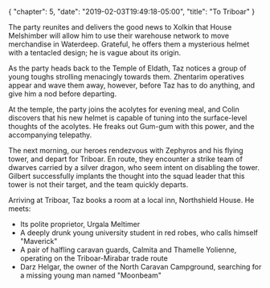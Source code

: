 {
    "chapter": 5,
    "date": "2019-02-03T19:49:18-05:00",
    "title": "To Triboar"
}

The party reunites and delivers the good news to Xolkin that House Melshimber will allow him to use their warehouse network to move merchandise in Waterdeep. Grateful, he offers them a mysterious helmet with a tentacled design; he is vague about its origin.

As the party heads back to the Temple of Eldath, Taz notices a group of young toughs strolling menacingly towards them. Zhentarim operatives appear and wave them away, however, before Taz has to do anything, and give him a nod before departing.

At the temple, the party joins the acolytes for evening meal, and Colin discovers that his new helmet is capable of tuning into the surface-level thoughts of the acolytes. He freaks out Gum-gum with this power, and the accompanying telepathy.

The next morning, our heroes rendezvous with Zephyros and his flying tower, and depart for Triboar. En route, they encounter a strike team of dwarves carried by a silver dragon, who seem intent on disabling the tower. Gilbert successfully implants the thought into the squad leader that this tower is not their target, and the team quickly departs.

Arriving at Triboar, Taz books a room at a local inn, Northshield House. He meets:

* Its polite proprietor, Urgala Meltimer
* A deeply drunk young university student in red robes, who calls himself "Maverick"
* A pair of halfling caravan guards, Calmita and Thamelle Yolienne, operating on the Triboar-Mirabar trade route
* Darz Helgar, the owner of the North Caravan Campground, searching for a missing young man named "Moonbeam"